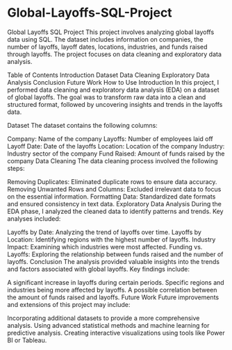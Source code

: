 # Global-Layoffs-SQL-Project

Global Layoffs SQL Project
This project involves analyzing global layoffs data using SQL. The dataset includes information on companies, the number of layoffs, layoff dates, locations, industries, and funds raised through layoffs. The project focuses on data cleaning and exploratory data analysis.

Table of Contents
Introduction
Dataset
Data Cleaning
Exploratory Data Analysis
Conclusion
Future Work
How to Use
Introduction
In this project, I performed data cleaning and exploratory data analysis (EDA) on a dataset of global layoffs. The goal was to transform raw data into a clean and structured format, followed by uncovering insights and trends in the layoffs data.

Dataset
The dataset contains the following columns:

Company: Name of the company
Layoffs: Number of employees laid off
Layoff Date: Date of the layoffs
Location: Location of the company
Industry: Industry sector of the company
Fund Raised: Amount of funds raised by the company
Data Cleaning
The data cleaning process involved the following steps:

Removing Duplicates: Eliminated duplicate rows to ensure data accuracy.
Removing Unwanted Rows and Columns: Excluded irrelevant data to focus on the essential information.
Formatting Data: Standardized date formats and ensured consistency in text data.
Exploratory Data Analysis
During the EDA phase, I analyzed the cleaned data to identify patterns and trends. Key analyses included:

Layoffs by Date: Analyzing the trend of layoffs over time.
Layoffs by Location: Identifying regions with the highest number of layoffs.
Industry Impact: Examining which industries were most affected.
Funding vs. Layoffs: Exploring the relationship between funds raised and the number of layoffs.
Conclusion
The analysis provided valuable insights into the trends and factors associated with global layoffs. Key findings include:

A significant increase in layoffs during certain periods.
Specific regions and industries being more affected by layoffs.
A possible correlation between the amount of funds raised and layoffs.
Future Work
Future improvements and extensions of this project may include:

Incorporating additional datasets to provide a more comprehensive analysis.
Using advanced statistical methods and machine learning for predictive analysis.
Creating interactive visualizations using tools like Power BI or Tableau.
